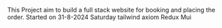 This Project aim to build a full stack website for booking and placing the order.
Started on 31-8-2024 Saturday
tailwind 
axiom
Redux
Mui 